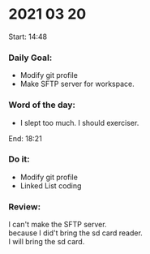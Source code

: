 # 2021 03 20
Start: 14:48
### Daily Goal:
- Modify git profile
- Make SFTP server for workspace.
### Word of the day:
- I slept too much. I should exerciser.

End: 18:21
### Do it:
- Modify git profile
- Linked List coding

### Review:
 I can't make the SFTP server.  
 because I did't bring the sd card reader.  
 I will bring the sd card.  
